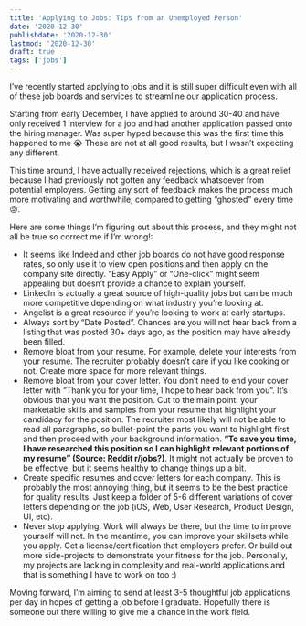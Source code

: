 ```yaml
---
title: 'Applying to Jobs: Tips from an Unemployed Person'
date: '2020-12-30'
publishdate: '2020-12-30'
lastmod: '2020-12-30'
draft: true
tags: ['jobs']
---
```


I’ve recently started applying to jobs and it is still super difficult even with all of these job boards and services to streamline our application process.

Starting from early December, I have applied to around 30-40 and have only received 1 interview for a job and had another application passed onto the hiring manager. Was super hyped because this was the first time this happened to me 😭 These are not at all good results, but I wasn’t expecting any different.

This time around, I have actually received rejections, which is a great relief because I had previously not gotten any feedback whatsoever from potential employers. Getting any sort of feedback makes the process much more motivating and worthwhile, compared to getting “ghosted” every time 😡.

Here are some things I’m figuring out about this process, and they might not all be true so correct me if I’m wrong!:

- It seems like Indeed and other job boards do not have good response rates, so only use it to view open positions and then apply on the company site directly. “Easy Apply” or “One-click” might seem appealing but doesn’t provide a chance to explain yourself.
- LinkedIn is actually a great source of high-quality jobs but can be much more competitive depending on what industry you’re looking at.
- Angelist is a great resource if you’re looking to work at early startups.
- Always sort by “Date Posted”. Chances are you will not hear back from a listing that was posted 30+ days ago, as the position may have already been filled.
- Remove bloat from your resume. For example, delete your interests from your resume. The recruiter probably doesn’t care if you like cooking or not. Create more space for more relevant things.
- Remove bloat from your cover letter. You don’t need to end your cover letter with “Thank you for your time, I hope to hear back from you“. It’s obvious that you want the position. Cut to the main point: your marketable skills and samples from your resume that highlight your candidacy for the position. The recruiter most likely will not be able to read all paragraphs, so bullet-point the parts you want to highlight first and then proceed with your background information. **“To save you time, I have researched this position so I can highlight relevant portions of my resume” (Source: Reddit r/jobs?)**. It might not actually be proven to be effective, but it seems healthy to change things up a bit.
- Create specific resumes and cover letters for each company. This is probably the most annoying thing, but it seems to be the best practice for quality results. Just keep a folder of 5-6 different variations of cover letters depending on the job (iOS, Web, User Research, Product Design, UI, etc).
- Never stop applying. Work will always be there, but the time to improve yourself will not. In the meantime, you can improve your skillsets while you apply. Get a license/certification that employers prefer. Or build out more side-projects to demonstrate your fitness for the job. Personally, my projects are lacking in complexity and real-world applications and that is something I have to work on too :)

Moving forward, I’m aiming to send at least 3-5 thoughtful job applications per day in hopes of getting a job before I graduate. Hopefully there is someone out there willing to give me a chance in the work field.
